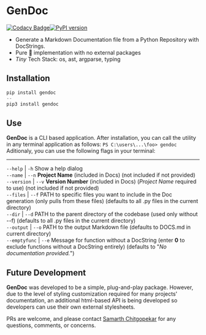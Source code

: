 # GenDoc

[![Codacy Badge](https://app.codacy.com/project/badge/Grade/fe0fd43e86524234bf0baf11e1061511)](https://www.codacy.com?utm_source=github.com&amp;utm_medium=referral&amp;utm_content=http-samc/GenDoc&amp;utm_campaign=Badge_Grade)[![PyPI version](https://badge.fury.io/py/GenDoc.svg)](https://badge.fury.io/py/GenDoc)

 - Generate a Markdown Documentation file from a Python Repository with DocStrings.
 - Pure 🐍 implementation with no external packages
 - *Tiny* Tech Stack: os, ast, argparse, typing

## Installation
```Python
pip install gendoc
--
pip3 install gendoc
```

## Use
**GenDoc** is a CLI based application. After installation, you can call the utility in any terminal application as follows: 
``PS C:\users\...\foo> gendoc``<br>
Aditionaly, you can use the following flags in your terminal:

---
``--help`` | ``-h`` Show a help dialog<br>
``--name`` | ``--n`` **Project Name** (included in Docs) (not included if not provided)<br>
``--version`` | ``--v`` **Version Number** (included in Docs) (_Project Name_ required to use) (not included if not provided)<br>
``--files`` | ``--f`` PATH to specific files you want to include in the Doc generation (only pulls from these files) (defaults to all .py files in the current directory)<br>
``--dir`` | ``--d`` PATH to the parent directory of the codebase (used only without --f) (defaults to all .py files in the current directory)<br>
``--output`` | ``--o`` PATH to the output Markdown file (defaults to DOCS.md in current directory)<br>
``--emptyfunc`` | ``--e`` Message for function without a DocString (enter **0** to exclude functions without a DocString entirely) (defaults to "*No documentation provided.*")<br>

## Future Development
**GenDoc** was developed to be a simple, plug-and-play package. However, due to the level of styling customization required for many projects' documentation, an additional html-based API is being developed so developers can use their own external stylesheets.

PRs are welcome, and please contact [Samarth Chitgopekar](mailto:sam@chitgopekar.tech) for any questions, comments, or concerns.